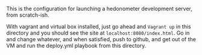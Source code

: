 This is the configuration for launching a hedonometer development server, from scratch-ish.

With vagrant and virtual box installed, just go ahead and `Vagrant up` in this directory and you should see the site at `localhost:8080/index.html`.
Go in and change whatever, and when satisfied, push to github, and get out of the VM and run the deploy.yml playbook from this directory.



